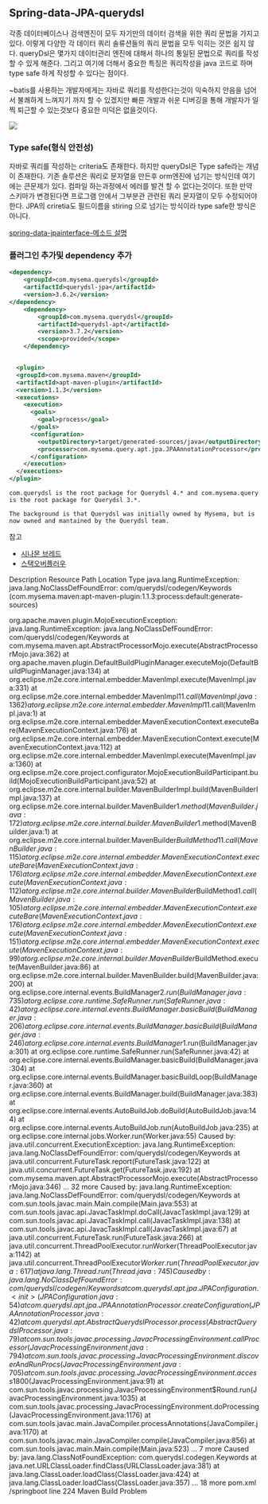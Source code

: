 ## Spring-data-JPA-querydsl
각종 데이터베이스나 검색엔진이 모두 자기만의 데이터 검색을 위한 쿼리 문법을 가지고 있다. 이렇게 다양한 각 데이터 쿼리 솔류션들의 쿼리 문법을 모두 익히는 것은 쉽지 않다. queryDsl은 몇가지 데이터관리 엔진에 대해서 하나의 통일된 문법으로 쿼리를 작성할 수 있게 해준다. 그리고 여기에 더해서 중요한 특징은 쿼리작성을 java 코드로 하며 type safe 하게 작성할 수 있다는 점이다.

~batis를 사용하는 개발자에게는 자바로 쿼리를 작성한다는것이 익숙하지 안음을 넘어서 불쾌하게 느껴지기 까지 할 수 있겠지만 빠른 개발과 쉬운 디버깅을 통해 개발자가 일찍 퇴근할 수 있는것보다  중요한 미덕은 없을것이다.

![](http://i.imgur.com/ftaKwmx.png)

### Type safe(형식 안전성)
자바로 쿼리를 작성하는 criteria도 존재한다. 하지만 queryDsl은 Type safe라는 개념이 존재한다. 기존 솔루션은 쿼리로 문자열을 만든후 orm엔진에 넘기는 방식인데 여기에는 큰문제가 있다. 컴파일 하는과정에서 에러를 발견 할 수 없다는것이다. 또한 만약 스키마가 변경된다면 프로그램 안에서 그부분관 관련된 쿼리 문자열이 모두 수정되어야한다. JPA의 criretia도 필드이름을 stiring 으로 넘기는 방식이라 type safe한 방식은 아니다.

[spring-data-jpainterface-메소드 설명](http://docs.spring.io/spring-data/jpa/docs/1.10.1.RELEASE/reference/html/#jpa.sample-app.finders.strategies)

### 플러그인 추가및 dependency 추가
```xml
<dependency>
	<groupId>com.mysema.querydsl</groupId>
	<artifactId>querydsl-jpa</artifactId>
	<version>3.6.2</version>
</dependency>
	<dependency>
		<groupId>com.mysema.querydsl</groupId>
		<artifactId>querydsl-apt</artifactId>
		<version>3.7.2</version>
		<scope>provided</scope>
	</dependency>


  <plugin>
  <groupId>com.mysema.maven</groupId>
  <artifactId>apt-maven-plugin</artifactId>
  <version>1.1.3</version>
  <executions>
    <execution>
      <goals>
        <goal>process</goal>
      </goals>
      <configuration>
        <outputDirectory>target/generated-sources/java</outputDirectory>
        <processor>com.mysema.query.apt.jpa.JPAAnnotationProcessor</processor>
      </configuration>
    </execution>
  </executions>
</plugin>
```
```
com.querydsl is the root package for Querydsl 4.* and com.mysema.query is the root package for Querydsl 3.*.

The background is that Querydsl was initially owned by Mysema, but is now owned and mantained by the Querydsl team.
```


참고
* [시나몬 브레드](http://adrenal.tistory.com/23)
* [스택오버플러우](https://stackoverflow.com/questions/32469814/the-difference-between-com-mysema-query-and-com-querydsl)










Description	Resource	Path	Location	Type
java.lang.RuntimeException: java.lang.NoClassDefFoundError: com/querydsl/codegen/Keywords (com.mysema.maven:apt-maven-plugin:1.1.3:process:default:generate-sources)

org.apache.maven.plugin.MojoExecutionException: java.lang.RuntimeException: java.lang.NoClassDefFoundError: com/querydsl/codegen/Keywords
	at com.mysema.maven.apt.AbstractProcessorMojo.execute(AbstractProcessorMojo.java:362)
	at org.apache.maven.plugin.DefaultBuildPluginManager.executeMojo(DefaultBuildPluginManager.java:134)
	at org.eclipse.m2e.core.internal.embedder.MavenImpl.execute(MavenImpl.java:331)
	at org.eclipse.m2e.core.internal.embedder.MavenImpl$11.call(MavenImpl.java:1362)
	at org.eclipse.m2e.core.internal.embedder.MavenImpl$11.call(MavenImpl.java:1)
	at org.eclipse.m2e.core.internal.embedder.MavenExecutionContext.executeBare(MavenExecutionContext.java:176)
	at org.eclipse.m2e.core.internal.embedder.MavenExecutionContext.execute(MavenExecutionContext.java:112)
	at org.eclipse.m2e.core.internal.embedder.MavenImpl.execute(MavenImpl.java:1360)
	at org.eclipse.m2e.core.project.configurator.MojoExecutionBuildParticipant.build(MojoExecutionBuildParticipant.java:52)
	at org.eclipse.m2e.core.internal.builder.MavenBuilderImpl.build(MavenBuilderImpl.java:137)
	at org.eclipse.m2e.core.internal.builder.MavenBuilder$1.method(MavenBuilder.java:172)
	at org.eclipse.m2e.core.internal.builder.MavenBuilder$1.method(MavenBuilder.java:1)
	at org.eclipse.m2e.core.internal.builder.MavenBuilder$BuildMethod$1$1.call(MavenBuilder.java:115)
	at org.eclipse.m2e.core.internal.embedder.MavenExecutionContext.executeBare(MavenExecutionContext.java:176)
	at org.eclipse.m2e.core.internal.embedder.MavenExecutionContext.execute(MavenExecutionContext.java:112)
	at org.eclipse.m2e.core.internal.builder.MavenBuilder$BuildMethod$1.call(MavenBuilder.java:105)
	at org.eclipse.m2e.core.internal.embedder.MavenExecutionContext.executeBare(MavenExecutionContext.java:176)
	at org.eclipse.m2e.core.internal.embedder.MavenExecutionContext.execute(MavenExecutionContext.java:151)
	at org.eclipse.m2e.core.internal.embedder.MavenExecutionContext.execute(MavenExecutionContext.java:99)
	at org.eclipse.m2e.core.internal.builder.MavenBuilder$BuildMethod.execute(MavenBuilder.java:86)
	at org.eclipse.m2e.core.internal.builder.MavenBuilder.build(MavenBuilder.java:200)
	at org.eclipse.core.internal.events.BuildManager$2.run(BuildManager.java:735)
	at org.eclipse.core.runtime.SafeRunner.run(SafeRunner.java:42)
	at org.eclipse.core.internal.events.BuildManager.basicBuild(BuildManager.java:206)
	at org.eclipse.core.internal.events.BuildManager.basicBuild(BuildManager.java:246)
	at org.eclipse.core.internal.events.BuildManager$1.run(BuildManager.java:301)
	at org.eclipse.core.runtime.SafeRunner.run(SafeRunner.java:42)
	at org.eclipse.core.internal.events.BuildManager.basicBuild(BuildManager.java:304)
	at org.eclipse.core.internal.events.BuildManager.basicBuildLoop(BuildManager.java:360)
	at org.eclipse.core.internal.events.BuildManager.build(BuildManager.java:383)
	at org.eclipse.core.internal.events.AutoBuildJob.doBuild(AutoBuildJob.java:144)
	at org.eclipse.core.internal.events.AutoBuildJob.run(AutoBuildJob.java:235)
	at org.eclipse.core.internal.jobs.Worker.run(Worker.java:55)
Caused by: java.util.concurrent.ExecutionException: java.lang.RuntimeException: java.lang.NoClassDefFoundError: com/querydsl/codegen/Keywords
	at java.util.concurrent.FutureTask.report(FutureTask.java:122)
	at java.util.concurrent.FutureTask.get(FutureTask.java:192)
	at com.mysema.maven.apt.AbstractProcessorMojo.execute(AbstractProcessorMojo.java:346)
	... 32 more
Caused by: java.lang.RuntimeException: java.lang.NoClassDefFoundError: com/querydsl/codegen/Keywords
	at com.sun.tools.javac.main.Main.compile(Main.java:553)
	at com.sun.tools.javac.api.JavacTaskImpl.doCall(JavacTaskImpl.java:129)
	at com.sun.tools.javac.api.JavacTaskImpl.call(JavacTaskImpl.java:138)
	at com.sun.tools.javac.api.JavacTaskImpl.call(JavacTaskImpl.java:67)
	at java.util.concurrent.FutureTask.run(FutureTask.java:266)
	at java.util.concurrent.ThreadPoolExecutor.runWorker(ThreadPoolExecutor.java:1142)
	at java.util.concurrent.ThreadPoolExecutor$Worker.run(ThreadPoolExecutor.java:617)
	at java.lang.Thread.run(Thread.java:745)
Caused by: java.lang.NoClassDefFoundError: com/querydsl/codegen/Keywords
	at com.querydsl.apt.jpa.JPAConfiguration.<init>(JPAConfiguration.java:54)
	at com.querydsl.apt.jpa.JPAAnnotationProcessor.createConfiguration(JPAAnnotationProcessor.java:42)
	at com.querydsl.apt.AbstractQuerydslProcessor.process(AbstractQuerydslProcessor.java:79)
	at com.sun.tools.javac.processing.JavacProcessingEnvironment.callProcessor(JavacProcessingEnvironment.java:794)
	at com.sun.tools.javac.processing.JavacProcessingEnvironment.discoverAndRunProcs(JavacProcessingEnvironment.java:705)
	at com.sun.tools.javac.processing.JavacProcessingEnvironment.access$1800(JavacProcessingEnvironment.java:91)
	at com.sun.tools.javac.processing.JavacProcessingEnvironment$Round.run(JavacProcessingEnvironment.java:1035)
	at com.sun.tools.javac.processing.JavacProcessingEnvironment.doProcessing(JavacProcessingEnvironment.java:1176)
	at com.sun.tools.javac.main.JavaCompiler.processAnnotations(JavaCompiler.java:1170)
	at com.sun.tools.javac.main.JavaCompiler.compile(JavaCompiler.java:856)
	at com.sun.tools.javac.main.Main.compile(Main.java:523)
	... 7 more
Caused by: java.lang.ClassNotFoundException: com.querydsl.codegen.Keywords
	at java.net.URLClassLoader.findClass(URLClassLoader.java:381)
	at java.lang.ClassLoader.loadClass(ClassLoader.java:424)
	at java.lang.ClassLoader.loadClass(ClassLoader.java:357)
	... 18 more
	pom.xml	/springboot	line 224	Maven Build Problem
